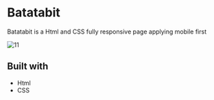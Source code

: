 # Batatabit
Batatabit is a Html and CSS fully responsive page applying mobile first

![11](https://user-images.githubusercontent.com/48659137/109572795-1fd83400-7aee-11eb-87b7-247e9346797f.gif)

## Built with
- Html
- CSS
